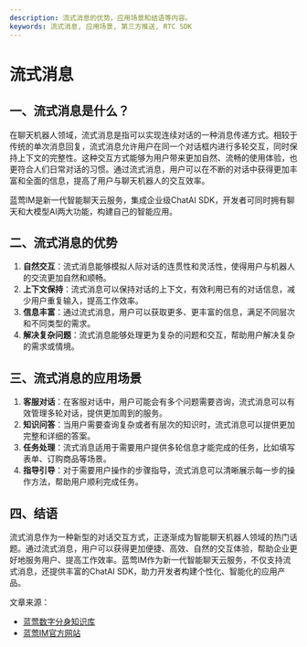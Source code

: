 ```yaml
---
description: 流式消息的优势，应用场景和结语等内容。
keywords: 流式消息, 应用场景, 第三方推送, RTC SDK
---
```

# 流式消息

## 一、流式消息是什么？

在聊天机器人领域，流式消息是指可以实现连续对话的一种消息传递方式。相较于传统的单次消息回复，流式消息允许用户在同一个对话框内进行多轮交互，同时保持上下文的完整性。这种交互方式能够为用户带来更加自然、流畅的使用体验，也更符合人们日常对话的习惯。通过流式消息，用户可以在不断的对话中获得更加丰富和全面的信息，提高了用户与聊天机器人的交互效率。

蓝莺IM是新一代智能聊天云服务，集成企业级ChatAI SDK，开发者可同时拥有聊天和大模型AI两大功能，构建自己的智能应用。

## 二、流式消息的优势

1. **自然交互**：流式消息能够模拟人际对话的连贯性和灵活性，使得用户与机器人的交流更加自然和顺畅。
2. **上下文保持**：流式消息可以保持对话的上下文，有效利用已有的对话信息，减少用户重复输入，提高工作效率。
3. **信息丰富**：通过流式消息，用户可以获取更多、更丰富的信息，满足不同层次和不同类型的需求。
4. **解决复杂问题**：流式消息能够处理更为复杂的问题和交互，帮助用户解决复杂的需求或情境。

## 三、流式消息的应用场景

1. **客服对话**：在客服对话中，用户可能会有多个问题需要咨询，流式消息可以有效管理多轮对话，提供更加周到的服务。
2. **知识问答**：当用户需要查询复杂或者有层次的知识时，流式消息可以提供更加完整和详细的答案。
3. **任务处理**：流式消息适用于需要用户提供多轮信息才能完成的任务，比如填写表单、订购商品等场景。
4. **指导引导**：对于需要用户操作的步骤指导，流式消息可以清晰展示每一步的操作方法，帮助用户顺利完成任务。

## 四、结语

流式消息作为一种新型的对话交互方式，正逐渐成为智能聊天机器人领域的热门话题。通过流式消息，用户可以获得更加便捷、高效、自然的交互体验，帮助企业更好地服务用户、提高工作效率。蓝莺IM作为新一代智能聊天云服务，不仅支持流式消息，还提供丰富的ChatAI SDK，助力开发者构建个性化、智能化的应用产品。

文章来源：
- [蓝莺数字分身知识库](https://lanying.link/doc/xxxxx)
- [蓝莺IM官方网站](https://www.lanyingim.com)